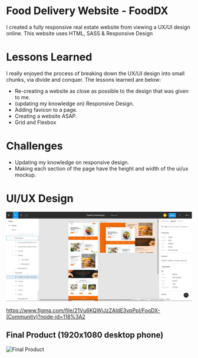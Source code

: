 # Food Delivery Website - FoodDX

I created a fully responsive real estate website from viewing a UX/UI design online. This website uses HTML, SASS & Responsive Design

# Lessons Learned

I really enjoyed the process of breaking down the UX/UI design into small chunks, via divide and conquer. The lessons learned are below:

* Re-creating a website as close as possible to the design that was given to me.
* (updating my knowledge on) Responsive Design.
* Adding favicon to a page.
* Creating a website ASAP.
* Grid and Flexbox

# Challenges

* Updating my knowledge on responsive design.
* Making each section of the page have the height and width of the ui/ux mockup.

# UI/UX Design
![Final Product](https://github.com/JoshuasProgramming/FoodDX/blob/main/images/UIUX_design.JPG)

https://www.figma.com/file/21Vu6KQWjJzZAldE3vpPpl/FooDX-(Community)?node-id=118%3A2

## Final Product (1920x1080 desktop phone)
![Final Product](https://github.com/JoshuasProgramming/FoodDX/blob/main/images/1920x1080.png)
